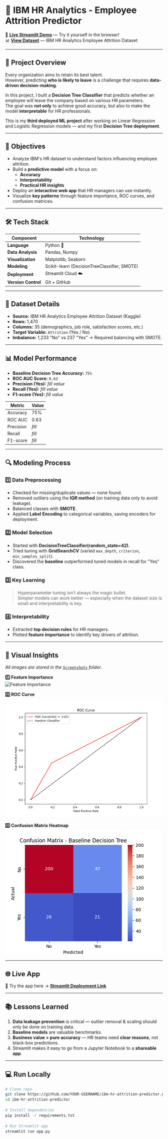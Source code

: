 # 💼 IBM HR Analytics - Employee Attrition Predictor

🚀 **[Live Streamlit Demo](https://ibm-hr-attrition-predictor-qote8ox2w5eucd3lxmy3jr.streamlit.app/)** — Try it yourself in the browser!  
📊 **[View Dataset](https://www.kaggle.com/datasets/pavansubhasht/ibm-hr-analytics-attrition-dataset)** — IBM HR Analytics Employee Attrition Dataset

---

## 📌 **Project Overview**
Every organization aims to retain its best talent.  
However, predicting **who is likely to leave** is a challenge that requires **data-driven decision-making**.  

In this project, I built a **Decision Tree Classifier** that predicts whether an employee will leave the company based on various HR parameters.  
The goal was **not only** to achieve good accuracy, but also to make the model **interpretable** for HR professionals.  

This is my **third deployed ML project** after working on Linear Regression and Logistic Regression models — and my first **Decision Tree deployment**.

---

## 🎯 **Objectives**
- Analyze IBM's HR dataset to understand factors influencing employee attrition.
- Build a **predictive model** with a focus on:
  - **Accuracy**
  - **Interpretability**
  - **Practical HR insights**
- Deploy an **interactive web app** that HR managers can use instantly.
- Visualize **key patterns** through feature importance, ROC curves, and confusion matrices.

---

## 🛠 **Tech Stack**
| Component  | Technology |
|------------|------------|
| **Language** | Python 🐍 |
| **Data Analysis** | Pandas, Numpy |
| **Visualization** | Matplotlib, Seaborn |
| **Modeling** | Scikit-learn (DecisionTreeClassifier, SMOTE) |
| **Deployment** | Streamlit Cloud ☁️ |
| **Version Control** | Git + GitHub |

---

## 📂 **Dataset Details**
- **Source:** IBM HR Analytics Employee Attrition Dataset (Kaggle)
- **Rows:** 1,470  
- **Columns:** 35 (demographics, job role, satisfaction scores, etc.)
- **Target Variable:** `Attrition` (Yes / No)
- **Imbalance:** 1,233 "No" vs 237 "Yes" → Required balancing with SMOTE.

---

## 📊 **Model Performance**
- **Baseline Decision Tree Accuracy:** `75%`
- **ROC AUC Score:** `0.63`
- **Precision (Yes):** _fill value_  
- **Recall (Yes):** _fill value_  
- **F1-score (Yes):** _fill value_  

| Metric       | Value  |
|--------------|--------|
| Accuracy     | 75%    |
| ROC AUC      | 0.63   |
| Precision    | _fill_ |
| Recall       | _fill_ |
| F1-score     | _fill_ |

---

## 🔍 **Modeling Process**
### 1️⃣ **Data Preprocessing**
- Checked for missing/duplicate values — none found.
- Removed outliers using the **IQR method** (on training data only to avoid leakage).
- Balanced classes with **SMOTE**.
- Applied **Label Encoding** to categorical variables, saving encoders for deployment.

### 2️⃣ **Model Selection**
- Started with **DecisionTreeClassifier(random_state=42)**.
- Tried tuning with **GridSearchCV** (varied `max_depth`, `criterion`, `min_samples_split`).
- Discovered the **baseline** outperformed tuned models in recall for "Yes" class.

### 3️⃣ **Key Learning**
> Hyperparameter tuning isn’t always the magic bullet.  
> Simpler models can work better — especially when the dataset size is small and interpretability is key.

### 4️⃣ **Interpretability**
- Extracted **top decision rules** for HR managers.
- Plotted **feature importance** to identify key drivers of attrition.

---

## 📸 **Visual Insights**
_All images are stored in the [`Screenshots`](./Screenshots) folder._

**1️⃣ Feature Importance**  
![Feature Importance](./Screenshots/feature_importance.png)

**2️⃣ ROC Curve**  
![ROC Curve](./Screenshots/roc_curve.png)

**3️⃣ Confusion Matrix Heatmap**  
![Confusion Matrix](./Screenshots/confusion_matrix.png)

---

## 🌐 **Live App**
🎯 Try the app here → **[Streamlit Deployment Link](https://ibm-hr-attrition-predictor-qote8ox2w5eucd3lxmy3jr.streamlit.app/)**

---

## 📚 **Lessons Learned**
1. **Data leakage prevention** is critical — outlier removal & scaling should only be done on training data.
2. **Baseline models** are valuable benchmarks.
3. **Business value > pure accuracy** — HR teams need **clear reasons**, not black-box predictions.
4. Streamlit makes it easy to go from a Jupyter Notebook to a **shareable app**.

---

## 💻 **Run Locally**
```bash
# Clone repo
git clone https://github.com/YOUR-USERNAME/ibm-hr-attrition-predictor.git
cd ibm-hr-attrition-predictor

# Install dependencies
pip install -r requirements.txt

# Run Streamlit app
streamlit run app.py
